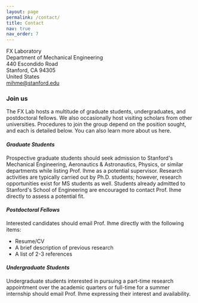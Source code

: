 ```yaml
---
layout: page
permalink: /contact/
title: Contact
nav: true
nav_order: 7
---
```


<!-- ## **Contact** -->
FX Laboratory  
Department of Mechanical Engineering  
440 Escondido Road  
Stanford, CA 94305  
United States  
[mihme@stanford.edu](mailto:mihme@stanford.edu)

### **Join us**
The FX Lab hosts a multitude of graduate students, undergraduates, and postdoctoral fellows. We also occasionally host visiting scholars from other universities. Procedures to join the group depend on the position sought, and each is detailed below. You can also learn more about us here.

#### *Graduate Students*

Prospective graduate students should seek admission to Stanford's Mechanical Engineering, Aeronautics & Astronautics, Physics, or similar departments while listing Prof. Ihme as a potential supervisor. Research activities are typically carried out by Ph.D. students; however, research opportunities exist for MS students as well. Students already admitted to Stanford's School of Engineering are encouraged to contact Prof. Ihme directly to assess a potential fit.  

#### *Postdoctoral Fellows*

Interested candidates should email Prof. Ihme directly with the following items:

- Resume/CV
- A brief description of previous research
- A list of 2-3 references

#### *Undergraduate Students*

Undergraduate students interested in pursuing a part-time research appointment over the academic quarters or full-time for a summer internship should email Prof. Ihme expressing their interest and availability. 

<!-- ### **BLASTNet**
BLASTNet is an aggregation of turbulent reacting flow datasets, intended for the development of machine learning models. [Access BLASTNet here.](https://blastnet.github.io/) -->

<!-- ### **Funding**
Our research is funded in part from these sources:
- NASA
- NSF
- AFOSR
- FAA
- DOE
- FM Global
- CMC UF
- ACS
- Total Energy
- Boeing
- Stanford Precourt Energy
- Office of Naval Research
- Daikin -->

<!-- ### **Lab GitHub**
[Click here](https://github.com/IhmeGroup) to access the group GitHub (login required). -->